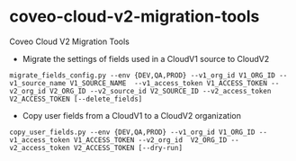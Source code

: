 # coveo-cloud-v2-migration-tools
Coveo Cloud V2 Migration Tools

* Migrate the settings of fields used in a CloudV1 source to CloudV2

`migrate_fields_config.py --env {DEV,QA,PROD} --v1_org_id V1_ORG_ID --v1_source_name V1_SOURCE_NAME 
--v1_access_token V1_ACCESS_TOKEN --v2_org_id V2_ORG_ID --v2_source_id V2_SOURCE_ID --v2_access_token V2_ACCESS_TOKEN
[--delete_fields]`

* Copy user fields from a CloudV1 to a CloudV2 organization

`copy_user_fields.py --env {DEV,QA,PROD} --v1_org_id V1_ORG_ID --v1_access_token V1_ACCESS_TOKEN --v2_org_id 
V2_ORG_ID --v2_access_token V2_ACCESS_TOKEN [--dry-run]`

